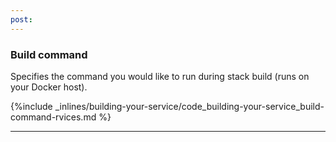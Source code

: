 ```yaml
---
post: 
---
```


### Build command

Specifies the command you would like to run during stack build (runs on your Docker host).



{%include _inlines/building-your-service/code_building-your-service_build-command-rvices.md %}



* * *

